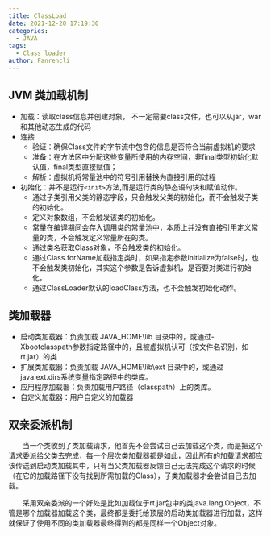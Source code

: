 ```yaml
---
title: ClassLoad
date: 2021-12-20 17:19:30
categories:
  - JAVA
tags:
  - Class loader
author: Fanrencli
---
```


## JVM 类加载机制

- 加载：读取class信息并创建对象， 不一定需要class文件，也可以从jar，war和其他动态生成的代码
- 连接
    - 验证：确保Class文件的字节流中包含的信息是否符合当前虚拟机的要求
    - 准备：在方法区中分配这些变量所使用的内存空间，非final类型初始化默认值，final类型直接赋值；
    - 解析：虚拟机将常量池中的符号引用替换为直接引用的过程
- 初始化：并不是运行`<init>`方法,而是运行类的静态语句块和赋值动作。
    - 通过子类引用父类的静态字段，只会触发父类的初始化，而不会触发子类的初始化。 
    - 定义对象数组，不会触发该类的初始化。 
    - 常量在编译期间会存入调用类的常量池中，本质上并没有直接引用定义常量的类，不会触发定义常量所在的类。
    - 通过类名获取Class对象，不会触发类的初始化。 
    - 通过Class.forName加载指定类时，如果指定参数initialize为false时，也不会触发类初始化，其实这个参数是告诉虚拟机，是否要对类进行初始化。 
    - 通过ClassLoader默认的loadClass方法，也不会触发初始化动作。

## 类加载器

- 启动类加载器：负责加载 JAVA_HOME\lib 目录中的，或通过-Xbootclasspath参数指定路径中的，且被虚拟机认可（按文件名识别，如rt.jar）的类
- 扩展类加载器：负责加载 JAVA_HOME\lib\ext 目录中的，或通过java.ext.dirs系统变量指定路径中的类库。
- 应用程序加载器：负责加载用户路径（classpath）上的类库。
- 自定义加载器：用户自定义的加载器

## 双亲委派机制
<p style="text-indent:2em">
当一个类收到了类加载请求，他首先不会尝试自己去加载这个类，而是把这个请求委派给父类去完成，每一个层次类加载器都是如此，因此所有的加载请求都应该传送到启动类加载其中，只有当父类加载器反馈自己无法完成这个请求的时候（在它的加载路径下没有找到所需加载的Class），子类加载器才会尝试自己去加载。
</p> 
<p style="text-indent:2em">
采用双亲委派的一个好处是比如加载位于rt.jar包中的类java.lang.Object，不管是哪个加载器加载这个类，最终都是委托给顶层的启动类加载器进行加载，这样就保证了使用不同的类加载器最终得到的都是同样一个Object对象。
</p> 


























